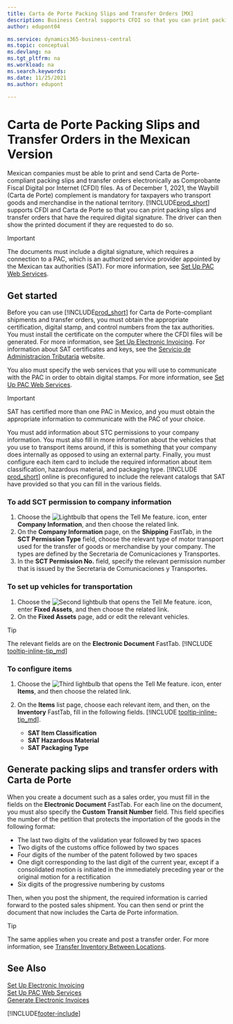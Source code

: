 ```yaml
---
title: Carta de Porte Packing Slips and Transfer Orders [MX]
description: Business Central supports CFDI so that you can print packing slips and transfer orders with the required digital signature so that they can serve as Carta de Porte.
author: edupont04

ms.service: dynamics365-business-central
ms.topic: conceptual
ms.devlang: na
ms.tgt_pltfrm: na
ms.workload: na
ms.search.keywords:
ms.date: 11/25/2021
ms.author: edupont

---
```

# Carta de Porte Packing Slips and Transfer Orders in the Mexican Version

Mexican companies must be able to print and send Carta de Porte-compliant packing slips and transfer orders electronically as Comprobante Fiscal Digital por Internet (CFDI) files. As of December 1, 2021, the Waybill (Carta de Porte) complement is mandatory for taxpayers who transport goods and merchandise in the national territory. [!INCLUDE[prod_short](../../includes/prod_short.md)] supports CFDI and Carta de Porte so that you can print packing slips and transfer orders that have the required digital signature. The driver can then show the printed document if they are requested to do so.  

> [!IMPORTANT]
> The documents must include a digital signature, which requires a connection to a PAC, which is an authorized service provider appointed by the Mexican tax authorities (SAT). For more information, see [Set Up PAC Web Services](how-to-set-up-pac-web-services.md).  

## Get started

Before you can use [!INCLUDE[prod_short](../../includes/prod_short.md)] for Carta de Porte-compliant shipments and transfer orders, you must obtain the appropriate certification, digital stamp, and control numbers from the tax authorities. You must install the certificate on the computer where the CFDI files will be generated. For more information, see [Set Up Electronic Invoicing](how-to-set-up-electronic-invoicing.md). For information about SAT certificates and keys, see the [Servicio de Administracíon Tributaria](https://go.microsoft.com/fwlink/?LinkId=242772) website.  

You also must specify the web services that you will use to communicate with the PAC in order to obtain digital stamps. For more information, see [Set Up PAC Web Services](how-to-set-up-pac-web-services.md).  

> [!IMPORTANT]  
> SAT has certified more than one PAC in Mexico, and you must obtain the appropriate information to communicate with the PAC of your choice.  

You must add information about STC permissions to your company information. You must also fill in more information about the vehicles that you use to transport items around, if this is something that your company does internally as opposed to using an external party. Finally, you must configure each item card to include the required information about item classification, hazardous material, and packaging type. [!INCLUDE [prod_short](../../includes/prod_short.md)] online is preconfigured to include the  relevant catalogs that SAT have provided so that you can fill in the various fields.  

### To add SCT permission to company information

1. Choose the ![Lightbulb that opens the Tell Me feature.](../../media/ui-search/search_small.png "Tell me what you want to do") icon, enter **Company Information**, and then choose the related link.  
2. On the **Company Information** page, on the **Shipping** FastTab, in the **SCT Permission Type** field, choose the relevant type of motor transport used for the transfer of goods or merchandise by your company. The types are defined by the Secretaria de Comunicaciones y Transportes.  
3. In the **SCT Permission No.** field, specify the relevant permission number that is issued by the Secretaria de Comunicaciones y Transportes.  

### To set up vehicles for transportation

1. Choose the ![Second lightbulb that opens the Tell Me feature.](../../media/ui-search/search_small.png "Tell me what you want to do") icon, enter **Fixed Assets**, and then choose the related link.  
2. On the **Fixed Assets** page, add or edit the relevant vehicles.  

> [!TIP]
> The relevant fields are on the **Electronic Document** FastTab. [!INCLUDE [tooltip-inline-tip_md](../../includes/tooltip-inline-tip_md.md)]

### To configure items

1. Choose the ![Third lightbulb that opens the Tell Me feature.](../../media/ui-search/search_small.png "Tell me what you want to do") icon, enter **Items**, and then choose the related link.  
2. On the **Items** list page, choose each relevant item, and then, on the **Inventory** FastTab, fill in the following fields. [!INCLUDE [tooltip-inline-tip_md](../../includes/tooltip-inline-tip_md.md)].  

    - **SAT Item Classification**  
    - **SAT Hazardous Material**  
    - **SAT Packaging Type**  

## Generate packing slips and transfer orders with Carta de Porte

When you create a document such as a sales order, you must fill in the fields on the **Electronic Document** FastTab. For each line on the document, you must also specify the **Custom Transit Number** field. This field specifies the number of the petition that protects the importation of the goods in the following format:  

- The last two digits of the validation year followed by two spaces  
- Two digits of the customs office followed by two spaces  
- Four digits of the number of the patent followed by two spaces  
- One digit corresponding to the last digit of the current year, except if a consolidated motion is initiated in the immediately preceding year or the original motion for a rectification  
- Six digits of the progressive numbering by customs  

Then, when you post the shipment, the required information is carried forward to the posted sales shipment. You can then send or print the document that now includes the Carta de Porte information.  

> [!TIP]
> The same applies when you create and post a transfer order. For more information, see [Transfer Inventory Between Locations](../../inventory-how-transfer-between-locations.md).  

## See Also

[Set Up Electronic Invoicing](how-to-set-up-electronic-invoicing.md)  
[Set Up PAC Web Services](how-to-set-up-pac-web-services.md)  
[Generate Electronic Invoices](how-to-generate-electronic-invoices.md)


[!INCLUDE[footer-include](../../includes/footer-banner.md)]